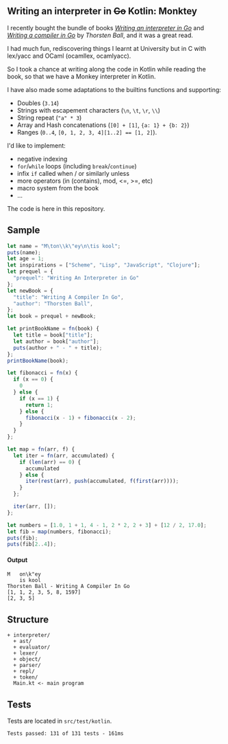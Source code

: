 ## Writing an interpreter in <strike>Go</strike> Kotlin: Monktey

I recently bought the bundle of books [*Writing an interpreter in Go*](https://interpreterbook.com/) and [*Writing a compiler in Go*](https://compilerbook.com/) by *Thorsten Ball*, and it was a great read.

I had much fun, rediscovering things I learnt at University but in C with lex/yacc and OCaml (ocamllex, ocamlyacc).

So I took a chance at writing along the code in Kotlin while reading the book, so that we have a Monkey interpreter in Kotlin.

I have also made some adaptations to the builtins functions and supporting:
- Doubles (`3.14`)
- Strings with escapement characters (`\n`, `\t`, `\r`, `\\`)
- String repeat (`"a" * 3`)
- Array and Hash concatenations (`[0] + [1]`, `{a: 1} + {b: 2}`)
- Ranges (`0..4`, `[0, 1, 2, 3, 4][1..2] == [1, 2]`).

I'd like to implement:
- negative indexing
- `for`/`while` loops (including `break`/`continue`)
- infix `if` called when / or similarly unless
- more operators (in (contains), mod, <=, >=, etc)
- macro system from the book
- ...

The code is here in this repository.

## Sample

```js
let name = "M\ton\\k\"ey\n\tis kool";
puts(name);
let age = 1;
let inspirations = ["Scheme", "Lisp", "JavaScript", "Clojure"];
let prequel = {
  "prequel": "Writing An Interpreter in Go"
};
let newBook = {
  "title": "Writing A Compiler In Go",
  "author": "Thorsten Ball",
};
let book = prequel + newBook;

let printBookName = fn(book) {
  let title = book["title"];
  let author = book["author"];
  puts(author + " - " + title);
};
printBookName(book);

let fibonacci = fn(x) {
  if (x == 0) {
    0
  } else {
    if (x == 1) {
      return 1;
    } else {
      fibonacci(x - 1) + fibonacci(x - 2);
    }
  }
};

let map = fn(arr, f) {
  let iter = fn(arr, accumulated) {
    if (len(arr) == 0) {
      accumulated
    } else {
      iter(rest(arr), push(accumulated, f(first(arr))));
    }
  };

  iter(arr, []);
};

let numbers = [1.0, 1 + 1, 4 - 1, 2 * 2, 2 + 3] + [12 / 2, 17.0];
let fib = map(numbers, fibonacci);
puts(fib);
puts(fib[2..4]);
```

#### Output

```text
M	on\k"ey
    is kool
Thorsten Ball - Writing A Compiler In Go
[1, 1, 2, 3, 5, 8, 1597]
[2, 3, 5]
```

## Structure

```
+ interpreter/
  + ast/ 
  + evaluator/
  + lexer/
  + object/
  + parser/
  + repl/
  + token/
  Main.kt <- main program
```

## Tests

Tests are located in `src/test/kotlin`.

```
Tests passed: 131 of 131 tests - 161ms
```
